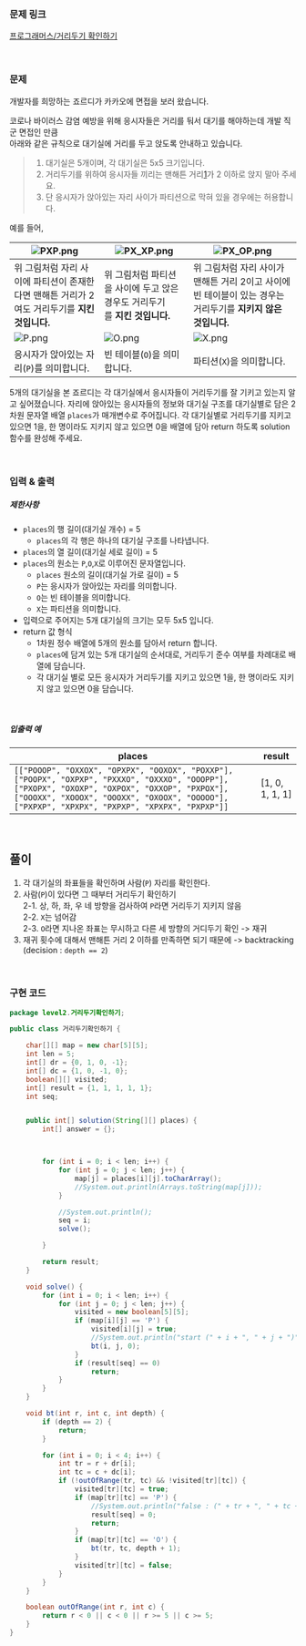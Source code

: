 ### 문제 링크

[프로그래머스/거리두기 확인하기](https://school.programmers.co.kr/learn/courses/30/lessons/81302)

<br>

### 문제

개발자를 희망하는 죠르디가 카카오에 면접을 보러 왔습니다.

코로나 바이러스 감염 예방을 위해 응시자들은 거리를 둬서 대기를 해야하는데 개발 직군 면접인 만큼  
아래와 같은 규칙으로 대기실에 거리를 두고 앉도록 안내하고 있습니다.

> 1. 대기실은 5개이며, 각 대기실은 5x5 크기입니다.
> 2. 거리두기를 위하여 응시자들 끼리는 맨해튼 거리[1](https://school.programmers.co.kr/learn/courses/30/lessons/81302#fn1)가 2 이하로 앉지 말아 주세요.
> 3. 단 응시자가 앉아있는 자리 사이가 파티션으로 막혀 있을 경우에는 허용합니다.

예를 들어,

|![PXP.png](https://grepp-programmers.s3.ap-northeast-2.amazonaws.com/files/production/8c056cac-ec8f-435c-a49a-8125df055c5e/PXP.png)|![PX_XP.png](https://grepp-programmers.s3.ap-northeast-2.amazonaws.com/files/production/d611f66e-f9c4-4433-91ce-02887657fe7f/PX_XP.png)|![PX_OP.png](https://grepp-programmers.s3.ap-northeast-2.amazonaws.com/files/production/ed707158-0511-457b-9e1a-7dbf34a776a5/PX_OP.png)|
|---|---|---|
|위 그림처럼 자리 사이에 파티션이 존재한다면 맨해튼 거리가 2여도 거리두기를 **지킨 것입니다.**|위 그림처럼 파티션을 사이에 두고 앉은 경우도 거리두기를 **지킨 것입니다.**|위 그림처럼 자리 사이가 맨해튼 거리 2이고 사이에 빈 테이블이 있는 경우는 거리두기를 **지키지 않은 것입니다.**|
|![P.png](https://grepp-programmers.s3.ap-northeast-2.amazonaws.com/files/production/4c548421-1c32-4947-af9e-a45c61501bc4/P.png)|![O.png](https://grepp-programmers.s3.ap-northeast-2.amazonaws.com/files/production/ce799a38-668a-4038-b32f-c515b8701262/O.png)|![X.png](https://grepp-programmers.s3.ap-northeast-2.amazonaws.com/files/production/91e8f98b-baeb-4f81-8cb6-5bafebebdcc7/X.png)|
|응시자가 앉아있는 자리(`P`)를 의미합니다.|빈 테이블(`O`)을 의미합니다.|파티션(`X`)을 의미합니다.|

5개의 대기실을 본 죠르디는 각 대기실에서 응시자들이 거리두기를 잘 기키고 있는지 알고 싶어졌습니다. 자리에 앉아있는 응시자들의 정보와 대기실 구조를 대기실별로 담은 2차원 문자열 배열 `places`가 매개변수로 주어집니다. 각 대기실별로 거리두기를 지키고 있으면 1을, 한 명이라도 지키지 않고 있으면 0을 배열에 담아 return 하도록 solution 함수를 완성해 주세요.

<br>

### 입력 & 출력

##### 제한사항

- `places`의 행 길이(대기실 개수) = 5
    - `places`의 각 행은 하나의 대기실 구조를 나타냅니다.
- `places`의 열 길이(대기실 세로 길이) = 5
- `places`의 원소는 `P`,`O`,`X`로 이루어진 문자열입니다.
    - `places` 원소의 길이(대기실 가로 길이) = 5
    - `P`는 응시자가 앉아있는 자리를 의미합니다.
    - `O`는 빈 테이블을 의미합니다.
    - `X`는 파티션을 의미합니다.
- 입력으로 주어지는 5개 대기실의 크기는 모두 5x5 입니다.
- return 값 형식
    - 1차원 정수 배열에 5개의 원소를 담아서 return 합니다.
    - `places`에 담겨 있는 5개 대기실의 순서대로, 거리두기 준수 여부를 차례대로 배열에 담습니다.
    - 각 대기실 별로 모든 응시자가 거리두기를 지키고 있으면 1을, 한 명이라도 지키지 않고 있으면 0을 담습니다.

<br>

##### 입출력 예

|places|result|
|---|---|
|`[["POOOP", "OXXOX", "OPXPX", "OOXOX", "POXXP"], ["POOPX", "OXPXP", "PXXXO", "OXXXO", "OOOPP"], ["PXOPX", "OXOXP", "OXPOX", "OXXOP", "PXPOX"], ["OOOXX", "XOOOX", "OOOXX", "OXOOX", "OOOOO"], ["PXPXP", "XPXPX", "PXPXP", "XPXPX", "PXPXP"]]`|[1, 0, 1, 1, 1]|

<br>

## 풀이

1. 각 대기실의 좌표들을 확인하며 사람(`P`) 자리를 확인한다.
2. 사람(`P`)이 있다면 그 때부터 거리두기 확인하기  
  2-1. 상, 하, 좌, 우 네 방향을 검사하여 `P`라면 거리두기 지키지 않음  
  2-2. `X`는 넘어감  
  2-3. `O`라면 지나온 좌표는 무시하고 다른 세 방향의 거디두기 확인 -> 재귀  
3. 재귀 횟수에 대해서 맨해튼 거리 2 이하를 만족하면 되기 때문에 -> backtracking (decision : `depth == 2`)

<br>

### 구현 코드

```java
package level2.거리두기확인하기;

public class 거리두기확인하기 {

    char[][] map = new char[5][5];
    int len = 5;
    int[] dr = {0, 1, 0, -1};
    int[] dc = {1, 0, -1, 0};
    boolean[][] visited;
    int[] result = {1, 1, 1, 1, 1};
    int seq;


    public int[] solution(String[][] places) {
        int[] answer = {};



        for (int i = 0; i < len; i++) {
            for (int j = 0; j < len; j++) {
                map[j] = places[i][j].toCharArray();
                //System.out.println(Arrays.toString(map[j]));
            }

            //System.out.println();
            seq = i;
            solve();

        }

        return result;
    }

    void solve() {
        for (int i = 0; i < len; i++) {
            for (int j = 0; j < len; j++) {
                visited = new boolean[5][5];
                if (map[i][j] == 'P') {
                    visited[i][j] = true;
                    //System.out.println("start (" + i + ", " + j + ")");
                    bt(i, j, 0);
                }
                if (result[seq] == 0)
                    return;
            }
        }
    }

    void bt(int r, int c, int depth) {
        if (depth == 2) {
            return;
        }

        for (int i = 0; i < 4; i++) {
            int tr = r + dr[i];
            int tc = c + dc[i];
            if (!outOfRange(tr, tc) && !visited[tr][tc]) {
                visited[tr][tc] = true;
                if (map[tr][tc] == 'P') {
                    //System.out.println("false : (" + tr + ", " + tc + ")");
                    result[seq] = 0;
                    return;
                }
                if (map[tr][tc] == 'O') {
                    bt(tr, tc, depth + 1);
                }
                visited[tr][tc] = false;
            }
        }
    }

    boolean outOfRange(int r, int c) {
        return r < 0 || c < 0 || r >= 5 || c >= 5;
    }
}
```
